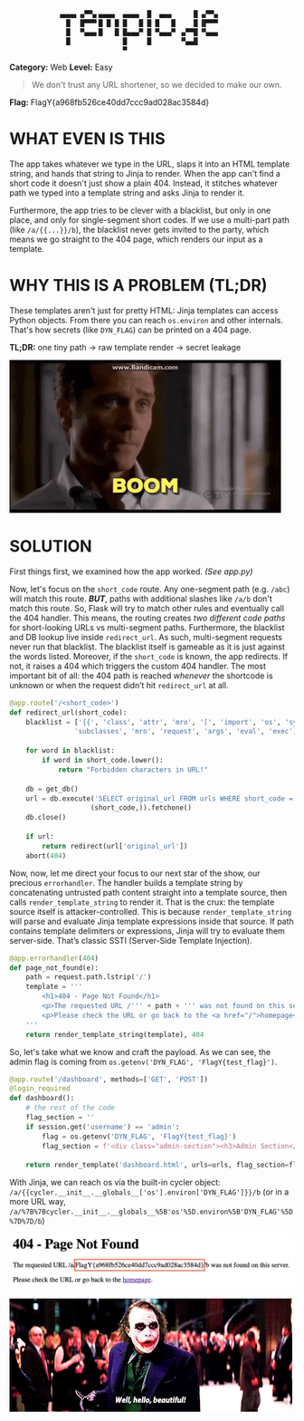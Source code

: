 ```
            ▗▄▄▄▖▗▞▀▚▖▄▄▄▄  ▄▄▄▄  █  ▄▄▄     ▐▌▗▞▀▚▖
              █  ▐▛▀▀▘█ █ █ █   █ █ █   █    ▐▌▐▛▀▀▘
              █  ▝▚▄▄▖█   █ █▄▄▄▀ █ ▀▄▄▄▀ ▗▞▀▜▌▝▚▄▄▖
              █             █     █       ▝▚▄▟▌     
                            ▀                       
```

**Category:** Web
**Level:** Easy
> We don't trust any URL shortener, so we decided to make our own.

**Flag:** FlagY{a968fb526ce40dd7ccc9ad028ac3584d}

# WHAT EVEN IS THIS

The app takes whatever we type in the URL, slaps it into an HTML template string, and hands that string to Jinja to render. When the app can't find a short code it doesn't just show a plain 404. Instead, it stitches whatever path we typed into a template string and asks Jinja to render it.

Furthermore, the app tries to be clever with a blacklist, but only in one place, and only for single-segment short codes. If we use a multi-part path (like `/a/{{...}}/b`), the blacklist never gets invited to the party, which means we go straight to the 404 page, which renders our input as a template.

# WHY THIS IS A PROBLEM (TL;DR)

These templates aren't just for pretty HTML: Jinja templates can access Python objects. From there you can reach `os.environ` and other internals. That's how secrets (like `DYN_FLAG`) can be printed on a 404 page.

**TL;DR:** one tiny path → raw template render → secret leakage

![boom](/assets/images/boom.gif)

# SOLUTION

First things first, we examined how the app worked. *(See app.py)*

Now, let's focus on the `short_code` route. Any one-segment path (e.g. `/abc`) will match this route. ***BUT***, paths with additional slashes like `/a/b` don't match this route. So, Flask will try to match other rules and eventually call the 404 handler. This means, the routing creates *two different code paths* for short-looking URLs vs multi-segment paths. Furthermore, the blacklist and DB lookup live inside `redirect_url`. As such, multi-segment requests never run that blacklist. The blacklist itself is gameable as it is just against the words listed. Moreover, if the `short_code` is known, the app redirects. If not, it raises a 404 which triggers the custom 404 handler. The most important bit of all: the 404 path is reached *whenever* the shortcode is unknown or when the request didn’t hit `redirect_url` at all.

```python
@app.route('/<short_code>')
def redirect_url(short_code):
    blacklist = ['{{', 'class', 'attr', 'mro', '[', 'import', 'os', 'system', 
                'subclasses', 'mro', 'request', 'args', 'eval', 'exec']
    
    for word in blacklist:
        if word in short_code.lower():
            return "Forbidden characters in URL!"
    
    db = get_db()
    url = db.execute('SELECT original_url FROM urls WHERE short_code = ?', 
                    (short_code,)).fetchone()
    db.close()
    
    if url:
        return redirect(url['original_url'])
    abort(404)
```

Now, now, let me direct your focus to our next star of the show, our precious `errorhandler`. The handler builds a template string by concatenating untrusted path content straight into a template source, then calls `render_template_string` to render it. That is the crux: the template source itself is attacker-controlled. This is because `render_template_string` will parse and evaluate Jinja template expressions inside that source. If path contains template delimiters or expressions, Jinja will try to evaluate them server-side. That’s classic SSTI (Server-Side Template Injection).

```python
@app.errorhandler(404)
def page_not_found(e):
    path = request.path.lstrip('/')
    template = '''
        <h1>404 - Page Not Found</h1>
        <p>The requested URL /''' + path + ''' was not found on this server.</p>
        <p>Please check the URL or go back to the <a href="/">homepage</a>.</p>
    '''
    return render_template_string(template), 404
```

So, let's take what we know and craft the payload. As we can see, the admin flag is coming from `os.getenv('DYN_FLAG', 'FlagY{test_flag}')`.

```python
@app.route('/dashboard', methods=['GET', 'POST'])
@login_required
def dashboard():
    # the rest of the code
    flag_section = ''
    if session.get('username') == 'admin':
        flag = os.getenv('DYN_FLAG', 'FlagY{test_flag}')
        flag_section = f'<div class="admin-section"><h3>Admin Section</h3><p>Flag: {flag}</p></div>'
    
    return render_template('dashboard.html', urls=urls, flag_section=flag_section)
```

With Jinja, we can reach os via the built-in cycler object: `/a/{{cycler.__init__.__globals__['os'].environ['DYN_FLAG']}}/b` (or in a more URL way, `/a/%7B%7Bcycler.__init__.__globals__%5B'os'%5D.environ%5B'DYN_FLAG'%5D%7D%7D/b`)

![templode-flag](assets/templode-flag.png)

![well-hello-beautiful](/assets/images/well-hello-beautiful.gif)
